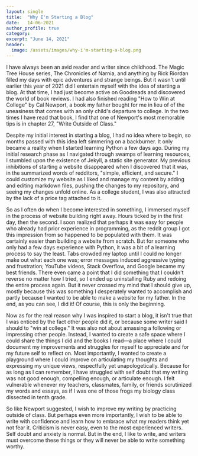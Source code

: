 ```yaml
---
layout: single
title:  "Why I'm Starting a Blog"
date:   14-06-2021
author_profile: true
category:
excerpt: "June 14, 2021"
header:
  image: /assets/images/why-i'm-starting-a-blog.png
---
```


I have always been an avid reader and writer since childhood. The Magic Tree House series, The Chronicles of Narnia, and anything by Rick Riordan filled my days with epic adventures and strange beings. But it wasn't until earlier this year of 2021 did I entertain myself with the idea of starting a blog. At that time, I had just become active on Goodreads and discovered the world of book reviews. I had also finished reading "How to Win at College" by Cal Newport, a book my father bought for me in lieu of of the uneasiness that comes with an only child's departure to college. In the two times I have read that book, I find that one of Newport's  most memorable tips is in chapter 27, "Write Outside of Class."

Despite my initial interest in starting a blog, I had no idea where to begin, so months passed with this idea left simmering on a backburner. It only became a reality when I started learning Python a few days ago. During my initial research phase as I navigated through swamps of learning resources, I stumbled upon the existence of Jekyll, a static site generator. My previous inhibitions of starting a website disappeared when I discovered that it was, in the summarized words of redditors, "simple, efficient, and secure." I could customize my website as I liked and manage my content by adding and editing markdown files, pushing the changes to my repository, and seeing my changes unfold online. As a college student, I was also attracted by the lack of a price tag attached to it.

So as I often do when I become interested in something, I immersed myself in the process of website building right away. Hours ticked by in the first day, then the second. I soon realized that perhaps it was easy for people who already had prior experience in programming, as the reddit group I got this impression from so happened to be populated with them. It was certainly easier than building a website from scratch. But for someone who only had a few days experience with Python, it was a bit of a learning process to say the least. Tabs crowded my laptop until I could no longer make out what each one was; error messages induced aggressive typing and frustration; YouTube videos, Stack Overflow, and Google became my best friends. There even came a point that I did something that I couldn't reverse no matter how I tried, so I ended up uninstalling Ruby and redoing the entire process again. But it never crossed my mind that I should give up, mostly because this was something I desperately wanted to accomplish and partly because I wanted to be able to make a website for my father. In the end, as you can see, I did it! Of course, this is only the beginning.

Now as for the real reason why I was inspired to start a blog, it isn't true that I was enticed by the fact other people did it, or because some writer said I should to "win at college." It was also not about amassing a following or impressing other people. Instead, I wanted to create a safe space where I could share the things I did and the books I read—a place where I could document my improvements and struggles for myself to appreciate and for my future self to reflect on. Most importantly, I wanted to create a playground where I could improve on articulating my thoughts and expressing my unique views, respectfully yet unapologetically. Because for as long as I can remember, I have struggled with self doubt that my writing was not good enough, compelling enough, or articulate enough. I felt vulnerable whenever my teachers, classmates, family, or friends scrutinized my words and essays, as if I was one of those frogs my biology class dissected in tenth grade.

So like Newport suggested, I wish to improve my writing by practicing outside of class. But perhaps even more importantly, I wish to be able to write with confidence and learn how to embrace what my readers think yet not fear it. Criticism is never easy, even to the most experienced writers. Self doubt and anxiety is normal. But in the end, I like to write, and writers must overcome these things or they will never be able to write something worthy.